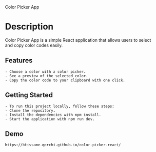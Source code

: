 Color Picker App

# Description

Color Picker App is a simple React application that allows users to select and copy color codes easily.

## Features

    - Choose a color with a color picker.
    - See a preview of the selected color.
    - Copy the color code to your clipboard with one click.

## Getting Started

    - To run this project locally, follow these steps:
    - Clone the repository.
    - Install the dependencies with npm install.
    - Start the application with npm run dev.

## Demo

    https://btissame-qorchi.github.io/color-picker-react/
